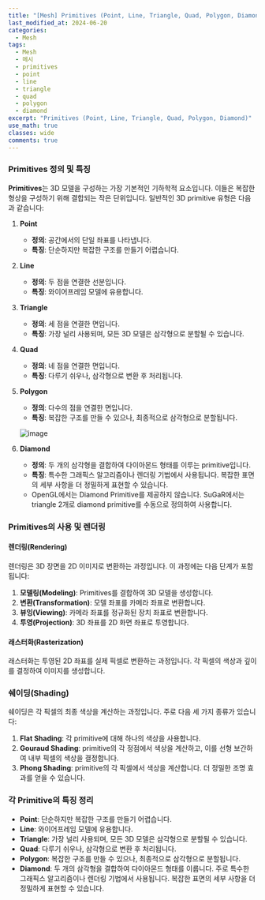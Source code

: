 ```yaml
---
title: "[Mesh] Primitives (Point, Line, Triangle, Quad, Polygon, Diamond)"
last_modified_at: 2024-06-20
categories:
  - Mesh
tags:
  - Mesh
  - 메시
  - primitives
  - point
  - line
  - triangle
  - quad
  - polygon
  - diamond
excerpt: "Primitives (Point, Line, Triangle, Quad, Polygon, Diamond)"
use_math: true
classes: wide
comments: true
---
```


### Primitives 정의 및 특징

**Primitives**는 3D 모델을 구성하는 가장 기본적인 기하학적 요소입니다. 이들은 복잡한 형상을 구성하기 위해 결합되는 작은 단위입니다. 일반적인 3D primitive 유형은 다음과 같습니다:

1. **Point**
   - **정의**: 공간에서의 단일 좌표를 나타냅니다.
   - **특징**: 단순하지만 복잡한 구조를 만들기 어렵습니다.
   
2. **Line**
   - **정의**: 두 점을 연결한 선분입니다.
   - **특징**: 와이어프레임 모델에 유용합니다.
   
3. **Triangle**
   - **정의**: 세 점을 연결한 면입니다.
   - **특징**: 가장 널리 사용되며, 모든 3D 모델은 삼각형으로 분할될 수 있습니다.
   
4. **Quad**
   - **정의**: 네 점을 연결한 면입니다.
   - **특징**: 다루기 쉬우나, 삼각형으로 변환 후 처리됩니다.
   
5. **Polygon**
   - **정의**: 다수의 점을 연결한 면입니다.
   - **특징**: 복잡한 구조를 만들 수 있으나, 최종적으로 삼각형으로 분할됩니다.
  
    ![image](https://github.com/sandokim/sandokim.github.io/assets/74639652/c73fa0f6-d521-4082-964c-66da384c9c0b)

6. **Diamond**
   - **정의**: 두 개의 삼각형을 결합하여 다이아몬드 형태를 이루는 primitive입니다.
   - **특징**: 특수한 그래픽스 알고리즘이나 렌더링 기법에서 사용됩니다. 복잡한 표면의 세부 사항을 더 정밀하게 표현할 수 있습니다.
   - OpenGL에서는 Diamond Primitive를 제공하지 않습니다. SuGaR에서는 triangle 2개로 diamond primitive를 수동으로 정의하여 사용합니다.

### Primitives의 사용 및 렌더링

#### 렌더링(Rendering)

렌더링은 3D 장면을 2D 이미지로 변환하는 과정입니다. 이 과정에는 다음 단계가 포함됩니다:

1. **모델링(Modeling)**: Primitives를 결합하여 3D 모델을 생성합니다.
2. **변환(Transformation)**: 모델 좌표를 카메라 좌표로 변환합니다.
3. **뷰잉(Viewing)**: 카메라 좌표를 정규화된 장치 좌표로 변환합니다.
4. **투영(Projection)**: 3D 좌표를 2D 화면 좌표로 투영합니다.

#### 래스터화(Rasterization)

래스터화는 투영된 2D 좌표를 실제 픽셀로 변환하는 과정입니다. 각 픽셀의 색상과 깊이를 결정하여 이미지를 생성합니다.

### 쉐이딩(Shading)

쉐이딩은 각 픽셀의 최종 색상을 계산하는 과정입니다. 주로 다음 세 가지 종류가 있습니다:

1. **Flat Shading**: 각 primitive에 대해 하나의 색상을 사용합니다.
2. **Gouraud Shading**: primitive의 각 정점에서 색상을 계산하고, 이를 선형 보간하여 내부 픽셀의 색상을 결정합니다.
3. **Phong Shading**: primitive의 각 픽셀에서 색상을 계산합니다. 더 정밀한 조명 효과를 얻을 수 있습니다.

### 각 Primitive의 특징 정리

- **Point**: 단순하지만 복잡한 구조를 만들기 어렵습니다.
- **Line**: 와이어프레임 모델에 유용합니다.
- **Triangle**: 가장 널리 사용되며, 모든 3D 모델은 삼각형으로 분할될 수 있습니다.
- **Quad**: 다루기 쉬우나, 삼각형으로 변환 후 처리됩니다.
- **Polygon**: 복잡한 구조를 만들 수 있으나, 최종적으로 삼각형으로 분할됩니다.
- **Diamond**: 두 개의 삼각형을 결합하여 다이아몬드 형태를 이룹니다. 주로 특수한 그래픽스 알고리즘이나 렌더링 기법에서 사용됩니다. 복잡한 표면의 세부 사항을 더 정밀하게 표현할 수 있습니다.



